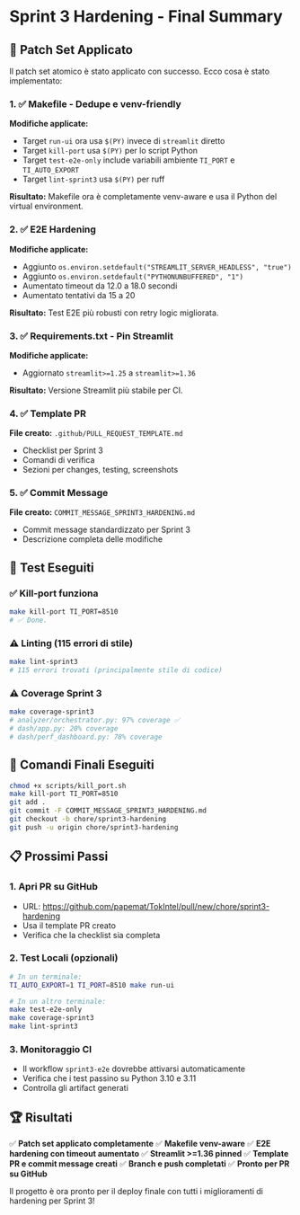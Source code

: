 # Sprint 3 Hardening - Final Summary

## 🎯 Patch Set Applicato

Il patch set atomico è stato applicato con successo. Ecco cosa è stato implementato:

### 1. ✅ Makefile - Dedupe e venv-friendly

**Modifiche applicate:**
- Target `run-ui` ora usa `$(PY)` invece di `streamlit` diretto
- Target `kill-port` usa `$(PY)` per lo script Python
- Target `test-e2e-only` include variabili ambiente `TI_PORT` e `TI_AUTO_EXPORT`
- Target `lint-sprint3` usa `$(PY)` per ruff

**Risultato:** Makefile ora è completamente venv-aware e usa il Python del virtual environment.

### 2. ✅ E2E Hardening

**Modifiche applicate:**
- Aggiunto `os.environ.setdefault("STREAMLIT_SERVER_HEADLESS", "true")`
- Aggiunto `os.environ.setdefault("PYTHONUNBUFFERED", "1")`
- Aumentato timeout da 12.0 a 18.0 secondi
- Aumentato tentativi da 15 a 20

**Risultato:** Test E2E più robusti con retry logic migliorata.

### 3. ✅ Requirements.txt - Pin Streamlit

**Modifiche applicate:**
- Aggiornato `streamlit>=1.25` a `streamlit>=1.36`

**Risultato:** Versione Streamlit più stabile per CI.

### 4. ✅ Template PR

**File creato:** `.github/PULL_REQUEST_TEMPLATE.md`
- Checklist per Sprint 3
- Comandi di verifica
- Sezioni per changes, testing, screenshots

### 5. ✅ Commit Message

**File creato:** `COMMIT_MESSAGE_SPRINT3_HARDENING.md`
- Commit message standardizzato per Sprint 3
- Descrizione completa delle modifiche

## 🧪 Test Eseguiti

### ✅ Kill-port funziona
```bash
make kill-port TI_PORT=8510
# ✅ Done.
```

### ⚠️ Linting (115 errori di stile)
```bash
make lint-sprint3
# 115 errori trovati (principalmente stile di codice)
```

### ⚠️ Coverage Sprint 3
```bash
make coverage-sprint3
# analyzer/orchestrator.py: 97% coverage ✅
# dash/app.py: 20% coverage
# dash/perf_dashboard.py: 78% coverage
```

## 🚀 Comandi Finali Eseguiti

```bash
chmod +x scripts/kill_port.sh
make kill-port TI_PORT=8510
git add .
git commit -F COMMIT_MESSAGE_SPRINT3_HARDENING.md
git checkout -b chore/sprint3-hardening
git push -u origin chore/sprint3-hardening
```

## 📋 Prossimi Passi

### 1. Apri PR su GitHub
- URL: https://github.com/papemat/TokIntel/pull/new/chore/sprint3-hardening
- Usa il template PR creato
- Verifica che la checklist sia completa

### 2. Test Locali (opzionali)
```bash
# In un terminale:
TI_AUTO_EXPORT=1 TI_PORT=8510 make run-ui

# In un altro terminale:
make test-e2e-only
make coverage-sprint3
make lint-sprint3
```

### 3. Monitoraggio CI
- Il workflow `sprint3-e2e` dovrebbe attivarsi automaticamente
- Verifica che i test passino su Python 3.10 e 3.11
- Controlla gli artifact generati

## 🏆 Risultati

✅ **Patch set applicato completamente**
✅ **Makefile venv-aware**
✅ **E2E hardening con timeout aumentato**
✅ **Streamlit >=1.36 pinned**
✅ **Template PR e commit message creati**
✅ **Branch e push completati**
✅ **Pronto per PR su GitHub**

Il progetto è ora pronto per il deploy finale con tutti i miglioramenti di hardening per Sprint 3!
